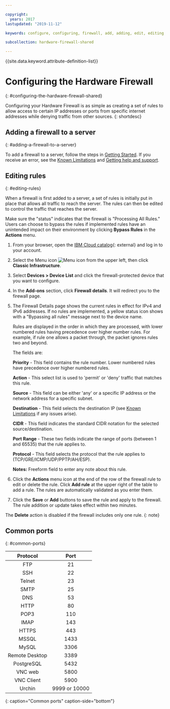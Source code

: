 ```yaml
---

copyright:
  years: 2017
lastupdated: "2019-11-12"

keywords: configure, configuring, firewall, add, adding, edit, editing, rules, ports, common

subcollection: hardware-firewall-shared

---
```


{{site.data.keyword.attribute-definition-list}}

# Configuring the Hardware Firewall
{: #configuring-the-hardware-firewall-shared}

Configuring your Hardware Firewall is as simple as creating a set of rules to allow access to certain IP addresses or ports from specific internet addresses while denying traffic from other sources.
{: shortdesc}

## Adding a firewall to a server
{: #adding-a-firewall-to-a-server}

To add a firewall to a server, follow the steps in [Getting Started](/docs/hardware-firewall-shared?topic=hardware-firewall-shared-getting-started#getting-started). If you receive an error, see the [Known Limitations](/docs/hardware-firewall-shared?topic=hardware-firewall-shared-known-limitations-with-hardware-firewall-shared-#known-limitations-with-hardware-firewall-shared) and [Getting help and support](/docs/hardware-firewall-shared?topic=hardware-firewall-shared-getting-help-and-support-for-hardware-firewall-shared-#getting-help-and-support-for-hardware-firewall-shared).

## Editing rules
{: #editing-rules}

When a firewall is first added to a server, a set of rules is initially put in place that allows all traffic to reach the server. The rules can then be edited to control the traffic that reaches the server.

Make sure the "status" indicates that the firewall is "Processing All Rules." Users can choose to bypass the rules if implemented rules have an unintended impact on their environment by clicking **Bypass Rules** in the **Actions** menu.

1. From your browser, open the [IBM Cloud catalog](https://cloud.ibm.com){: external} and log in to your account.
1. Select the Menu icon ![Menu icon](../../icons/icon_hamburger.svg) from the upper left, then click **Classic Infrastructure**.
1. Select **Devices > Device List** and click the firewall-protected device that you want to configure.
1. In the **Add-ons** section, click **Firewall details**. It will redirect you to the firewall page.
1. The Firewall Details page shows the current rules in effect for IPv4 and IPv6 addresses. If no rules are implemented, a yellow status icon shows with a "Bypassing all rules" message next to the device name.

     Rules are displayed in the order in which they are processed, with lower numbered rules having precedence over higher
     number rules. For example, if rule one allows a packet through, the packet ignores rules two and beyond.

     The fields are:

      **Priority** - This field contains the rule number. Lower numbered rules have precedence over higher numbered rules.

      **Action** - This select list is used to 'permit' or 'deny' traffic that matches this rule.

      **Source** - This field can be either 'any' or a specific IP address or the network address for a specific subnet.

      **Destination** - This field selects the destination IP (see [Known Limitations](/docs/hardware-firewall-shared?topic=hardware-firewall-shared-known-limitations-with-hardware-firewall-shared) if any issues arise).

      **CIDR** - This field indicates the standard CIDR notation for the selected source/destination.

      **Port Range** - These two fields indicate the range of ports (between 1 and 65535) that the rule applies to.

      **Protocol** - This field selects the protocol that the rule applies to (TCP/GRE/ICMP/UDP/PPTP/AH/ESP).

      **Notes:** Freeform field to enter any note about this rule.

1. Click the **Actions** menu icon at the end of the row of the firewall rule to edit or delete the rule. Click **Add rule** at the upper right of the table to add a rule. The rules are automatically validated as you enter them.

1. Click the **Save** or **Add** buttons to save the rule and apply to the firewall. The rule addition or update takes effect within two minutes.

The **Delete** action is disabled if the firewall includes only one rule.
{: note}

## Common ports
{: #common-ports}

| Protocol | Port |
| :-----: | :-----: |
| FTP | 21 |
| SSH | 22 |
| Telnet | 23 |
| SMTP | 25 |
| DNS | 53 |
| HTTP | 80 |
| POP3 | 110 |
| IMAP | 143 |
| HTTPS | 443 |
| MSSQL | 1433 |
| MySQL | 3306 |
| Remote Desktop | 3389 |
| PostgreSQL | 5432 |
| VNC web | 5800 |
| VNC Client | 5900 |
| Urchin | 9999 or 10000 |
{: caption="Common ports" caption-side="bottom"}
